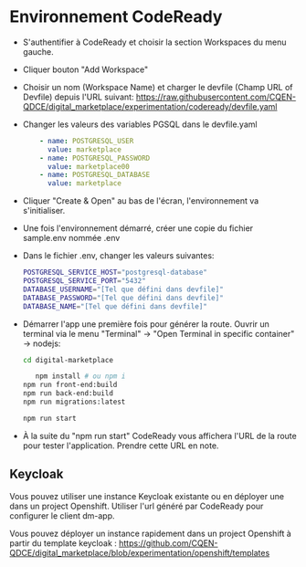 # Environnement CodeReady

- S'authentifier à CodeReady et choisir la section Workspaces du menu gauche.

 - Cliquer bouton "Add Workspace"

 - Choisir un nom (Workspace Name) et charger le devfile (Champ URL of Devfile) depuis l'URL suivant: https://raw.githubusercontent.com/CQEN-QDCE/digital_marketplace/experimentation/codeready/devfile.yaml

- Changer les valeurs des variables PGSQL dans le devfile.yaml
  ```yaml
      - name: POSTGRESQL_USER
        value: marketplace
      - name: POSTGRESQL_PASSWORD
        value: marketplace00
      - name: POSTGRESQL_DATABASE
        value: marketplace
  ```
- Cliquer "Create & Open" au bas de l'écran, l'environnement va s'initialiser.

- Une fois l'environnement démarré, créer une copie du fichier sample.env nommée .env

- Dans le fichier .env, changer les valeurs suivantes: 
     ```bash
	 POSTGRESQL_SERVICE_HOST="postgresql-database"
	 POSTGRESQL_SERVICE_PORT="5432"
	 DATABASE_USERNAME="[Tel que défini dans devfile]"
	 DATABASE_PASSWORD="[Tel que défini dans devfile]"
	 DATABASE_NAME="[Tel que défini dans devfile]"
	```

 - Démarrer l'app une première fois pour générer la route. Ouvrir un terminal via le menu "Terminal" -> "Open Terminal in specific container" -> nodejs:
     ```bash
	cd digital-marketplace

        npm install # ou npm i
	npm run front-end:build
	npm run back-end:build
	npm run migrations:latest

	npm run start
	```

- À la suite du "npm run start" CodeReady vous affichera l'URL de la route pour tester l'application. Prendre cette URL en note.

## Keycloak

Vous pouvez utiliser une instance Keycloak existante ou en déployer une dans un project Openshift. Utiliser l'url généré par CodeReady pour configurer le client dm-app.

Vous pouvez déployer un instance rapidement dans un project Openshift à partir du template keycloak : 
https://github.com/CQEN-QDCE/digital_marketplace/blob/experimentation/openshift/templates
